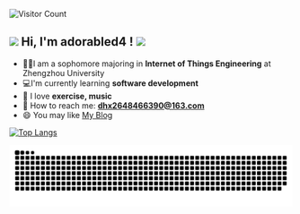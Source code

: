 ![Visitor Count](https://profile-counter.glitch.me/adorabled4/count.svg)

<h2><img src="http://oss.dhx.icu/dhx/giphy.gif" width="50"> Hi, I'm adorabled4 ! <img src="http://oss.dhx.icu/dhx/giphy.gif" width="50"></h2>

- 👨‍🎓I am a sophomore majoring in **Internet of Things Engineering** at Zhengzhou University
- 💻️I'm currently  learning **software development**
- 🤩 I love **exercise, music**
- 📧 How to reach me: **[dhx2648466390@163.com](mailto:dhx2648466390@163.com)**
- 😄 You may like [My Blog](https://blog.dhx.icu)

[![Top Langs](https://github-readme-stats.vercel.app/api/top-langs/?username=adorabled4&layout=compact)](https://github.com/adorabled4/github-readme-stats)

<picture>
  <source media="(prefers-color-scheme: dark)" srcset="https://raw.githubusercontent.com/adorabled4/adorabled4/output/github-contribution-grid-snake-dark.svg">
  <source media="(prefers-color-scheme: light)" srcset="https://raw.githubusercontent.com/adorabled4/adorabled4/output/github-contribution-grid-snake.svg">
  <img alt="github contribution grid snake animation" src="https://raw.githubusercontent.com/adorabled4/adorabled4/output/github-contribution-grid-snake.svg">
</picture>
